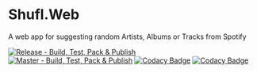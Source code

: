 # Shufl.Web
A web app for suggesting random Artists, Albums or Tracks from Spotify

[![Release - Build, Test, Pack & Publish](https://github.com/Web-Env/Shufl.Web/actions/workflows/release-build.yml/badge.svg)](https://github.com/Web-Env/Shufl.Web/actions/workflows/release-build.yml)
[![Master - Build, Test, Pack & Publish](https://github.com/Web-Env/Shufl.Web/actions/workflows/master-build.yml/badge.svg)](https://github.com/Web-Env/Shufl.Web/actions/workflows/master-build.yml)
[![Codacy Badge](https://app.codacy.com/project/badge/Grade/4e2f0a00e56f4cf68e727e870425e2e2)](https://www.codacy.com/gh/Web-Env/Shufl.Web/dashboard?utm_source=github.com&amp;utm_medium=referral&amp;utm_content=Web-Env/Shufl.Web&amp;utm_campaign=Badge_Grade)
[![Codacy Badge](https://app.codacy.com/project/badge/Coverage/4e2f0a00e56f4cf68e727e870425e2e2)](https://www.codacy.com/gh/Web-Env/Shufl.Web/dashboard?utm_source=github.com&utm_medium=referral&utm_content=Web-Env/Shufl.Web&utm_campaign=Badge_Coverage)
